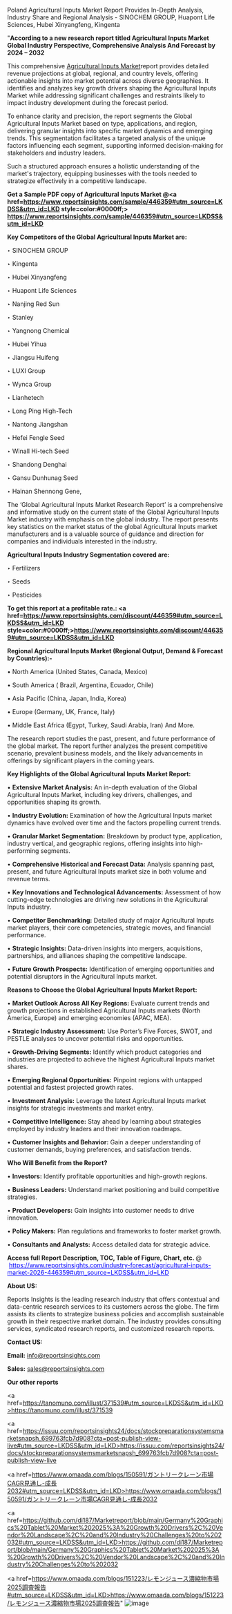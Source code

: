 Poland Agricultural Inputs Market Report Provides In-Depth Analysis, Industry Share and Regional Analysis - SINOCHEM GROUP, Huapont Life Sciences, Hubei Xinyangfeng, Kingenta

"<strong>According to a new research report titled Agricultural Inputs Market Global Industry Perspective, Comprehensive Analysis And Forecast by 2024 – 2032</strong>

This comprehensive <a href=https://www.reportsinsights.com/sample/446359>Agricultural Inputs Market</a>report provides detailed revenue projections at global, regional, and country levels, offering actionable insights into market potential across diverse geographies. It identifies and analyzes key growth drivers shaping the Agricultural Inputs Market while addressing significant challenges and restraints likely to impact industry development during the forecast period.

To enhance clarity and precision, the report segments the Global Agricultural Inputs Market based on type, applications, and region, delivering granular insights into specific market dynamics and emerging trends. This segmentation facilitates a targeted analysis of the unique factors influencing each segment, supporting informed decision-making for stakeholders and industry leaders.

Such a structured approach ensures a holistic understanding of the market's trajectory, equipping businesses with the tools needed to strategize effectively in a competitive landscape.

<strong>Get a Sample PDF copy of Agricultural Inputs Market </strong><strong>@<a href=https://www.reportsinsights.com/sample/446359#utm_source=LKDSS&utm_id=LKD style=color:#0000ff;> https://www.reportsinsights.com/sample/446359#utm_source=LKDSS&utm_id=LKD</a></strong></font>

<strong>Key Competitors of the Global Agricultural Inputs Market are:</strong>

‣ SINOCHEM GROUP

‣ Kingenta

‣ Hubei Xinyangfeng

‣ Huapont Life Sciences

‣ Nanjing Red Sun

‣ Stanley

‣ Yangnong Chemical

‣ Hubei Yihua

‣ Jiangsu Huifeng

‣ LUXI Group

‣ Wynca Group

‣ Lianhetech

‣ Long Ping High-Tech

‣ Nantong Jiangshan

‣ Hefei Fengle Seed

‣ Winall Hi-tech Seed

‣ Shandong Denghai

‣ Gansu Dunhunag Seed

‣ Hainan Shennong Gene,

The ‘Global Agricultural Inputs Market Research Report’ is a comprehensive and informative study on the current state of the Global Agricultural Inputs Market industry with emphasis on the global industry. The report presents key statistics on the market status of the global Agricultural Inputs market manufacturers and is a valuable source of guidance and direction for companies and individuals interested in the industry.

<strong>Agricultural Inputs Industry Segmentation covered are:</strong>

‣ Fertilizers

‣ Seeds

‣ Pesticides

<strong>To get this report at a profitable rate.: <a href=https://www.reportsinsights.com/discount/446359#utm_source=LKDSS&utm_id=LKD style=color:#0000ff;>https://www.reportsinsights.com/discount/446359#utm_source=LKDSS&utm_id=LKD</a></strong></font>

<strong>Regional Agricultural Inputs Market (Regional Output, Demand &amp; Forecast by Countries):-</strong>

• North America (United States, Canada, Mexico)

• South America ( Brazil, Argentina, Ecuador, Chile)

• Asia Pacific (China, Japan, India, Korea)

• Europe (Germany, UK, France, Italy)

• Middle East Africa (Egypt, Turkey, Saudi Arabia, Iran) And More.

The research report studies the past, present, and future performance of the global market. The report further analyzes the present competitive scenario, prevalent business models, and the likely advancements in offerings by significant players in the coming years.

<strong>Key Highlights of the Global Agricultural Inputs Market Report:</strong>

• <strong>Extensive Market Analysis:</strong> An in-depth evaluation of the Global Agricultural Inputs Market, including key drivers, challenges, and opportunities shaping its growth.

• <strong>Industry Evolution:</strong> Examination of how the Agricultural Inputs market dynamics have evolved over time and the factors propelling current trends.

• <strong>Granular Market Segmentation:</strong> Breakdown by product type, application, industry vertical, and geographic regions, offering insights into high-performing segments.

• <strong>Comprehensive Historical and Forecast Data:</strong> Analysis spanning past, present, and future Agricultural Inputs market size in both volume and revenue terms.

• <strong>Key Innovations and Technological Advancements:</strong> Assessment of how cutting-edge technologies are driving new solutions in the Agricultural Inputs industry.

• <strong>Competitor Benchmarking:</strong> Detailed study of major Agricultural Inputs market players, their core competencies, strategic moves, and financial performance.

• <strong>Strategic Insights:</strong> Data-driven insights into mergers, acquisitions, partnerships, and alliances shaping the competitive landscape.

• <strong>Future Growth Prospects:</strong> Identification of emerging opportunities and potential disruptors in the Agricultural Inputs market.

<strong>Reasons to Choose the Global Agricultural Inputs Market Report:</strong>

• <strong>Market Outlook Across All Key Regions:</strong> Evaluate current trends and growth projections in established Agricultural Inputs markets (North America, Europe) and emerging economies (APAC, MEA).

• <strong>Strategic Industry Assessment:</strong> Use Porter’s Five Forces, SWOT, and PESTLE analyses to uncover potential risks and opportunities.

• <strong>Growth-Driving Segments:</strong> Identify which product categories and industries are projected to achieve the highest Agricultural Inputs market shares.

• <strong>Emerging Regional Opportunities:</strong> Pinpoint regions with untapped potential and fastest projected growth rates.

• <strong>Investment Analysis:</strong> Leverage the latest Agricultural Inputs market insights for strategic investments and market entry.

• <strong>Competitive Intelligence:</strong> Stay ahead by learning about strategies employed by industry leaders and their innovation roadmaps.

• <strong>Customer Insights and Behavior:</strong> Gain a deeper understanding of customer demands, buying preferences, and satisfaction trends.

<strong>Who Will Benefit from the Report?</strong>

• <strong>Investors:</strong> Identify profitable opportunities and high-growth regions.

• <strong>Business Leaders:</strong> Understand market positioning and build competitive strategies.

• <strong>Product Developers:</strong> Gain insights into customer needs to drive innovation.

• <strong>Policy Makers:</strong> Plan regulations and frameworks to foster market growth.

• <strong>Consultants and Analysts:</strong> Access detailed data for strategic advice.
</ul>
<strong>Access full Report Description, TOC, Table of Figure, Chart, etc. </strong>@  <a href=https://www.reportsinsights.com/industry-forecast/agricultural-inputs-market-2026-446359#utm_source=LKDSS&utm_id=LKD style=color:#0000ff;>https://www.reportsinsights.com/industry-forecast/agricultural-inputs-market-2026-446359#utm_source=LKDSS&utm_id=LKD</a></font>

<strong><strong>About US</strong>:</strong>

Reports Insights is the leading research industry that offers contextual and data-centric research services to its customers across the globe. The firm assists its clients to strategize business policies and accomplish sustainable growth in their respective market domain. The industry provides consulting services, syndicated research reports, and customized research reports.

<strong>Contact US:</strong>

<p class=""""><b>Email:</b> <a href=mailto:info@reportsinsights.com>info@reportsinsights.com</a></p>
<p class=""""><b>Sales:</b> <a href=mailto:sales@reportsinsights.com>sales@reportsinsights.com</a></p>

<strong>Our other reports</strong>

<a href=https://tanomuno.com/illust/371539#utm_source=LKDSS&utm_id=LKD>https://tanomuno.com/illust/371539</a>

<a href=https://issuu.com/reportsinsights24/docs/stockpreparationsystemsmarketsnapsh_699763fcb7d908?cta=post-publish-view-live#utm_source=LKDSS&utm_id=LKD>https://issuu.com/reportsinsights24/docs/stockpreparationsystemsmarketsnapsh_699763fcb7d908?cta=post-publish-view-live</a>

<a href=https://www.omaada.com/blogs/150591/ガントリークレーン市場CAGR見通し-成長2032#utm_source=LKDSS&utm_id=LKD>https://www.omaada.com/blogs/150591/ガントリークレーン市場CAGR見通し-成長2032</a>

<a href=https://github.com/di187/Marketreport/blob/main/Germany%20Graphics%20Tablet%20Market%202025%3A%20Growth%20Drivers%2C%20Vendor%20Landscape%2C%20and%20Industry%20Challenges%20to%202032#utm_source=LKDSS&utm_id=LKD>https://github.com/di187/Marketreport/blob/main/Germany%20Graphics%20Tablet%20Market%202025%3A%20Growth%20Drivers%2C%20Vendor%20Landscape%2C%20and%20Industry%20Challenges%20to%202032</a>

<a href=https://www.omaada.com/blogs/151223/レモンジュース濃縮物市場2025調査報告#utm_source=LKDSS&utm_id=LKD>https://www.omaada.com/blogs/151223/レモンジュース濃縮物市場2025調査報告</a>"
![image](https://github.com/user-attachments/assets/04b460ed-eac4-4efc-8f7a-769ba2bb8ace)

